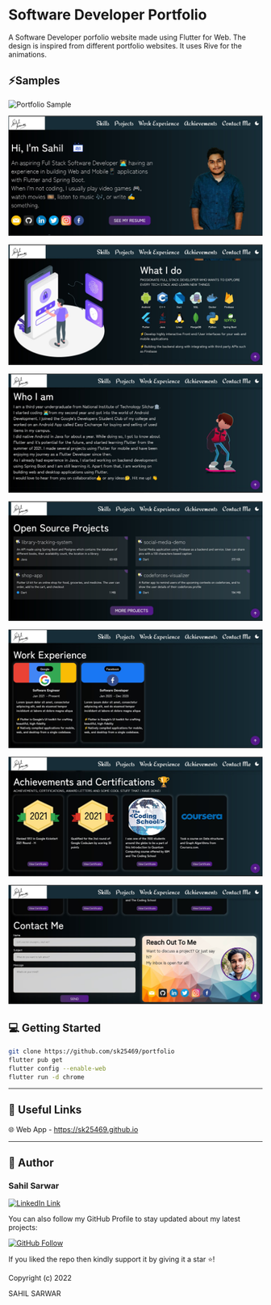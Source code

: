 # Software Developer Portfolio

A Software Developer porfolio website made using Flutter for Web. The design is inspired from different portfolio websites. It uses Rive for the animations.

## ⚡Samples

![Portfolio Sample](/assets/demo/portfolio-sample.gif "Portfolio")

![Portfolio Sample](/assets/demo/portfolio-1.jpg "Portfolio")

![Portfolio Sample](/assets/demo/portfolio-2.jpg "Portfolio")

![Portfolio Sample](/assets/demo/portfolio-3.jpg "Portfolio")

![Portfolio Sample](/assets/demo/portfolio-4.jpg "Portfolio")

![Portfolio Sample](/assets/demo/portfolio-5.jpg "Portfolio")

![Portfolio Sample](/assets/demo/portfolio-6.jpg "Portfolio")

![Portfolio Sample](/assets/demo/portfolio-7.jpg "Portfolio")


## 💻 Getting Started

```bash
git clone https://github.com/sk25469/portfolio
flutter pub get
flutter config --enable-web
flutter run -d chrome
```

----------

## 🔗 Useful Links

🌐 Web App - <https://sk25469.github.io>

----------

## 🧑 Author

### Sahil Sarwar  

[![LinkedIn Link](https://img.shields.io/badge/Connect-Sahil-blue.svg?logo=linkedin&longCache=true&style=social&label=Connect
)](https://www.linkedin.com/in/sahilsarwar1/)

You can also follow my GitHub Profile to stay updated about my latest projects:

[![GitHub Follow](https://img.shields.io/badge/Connect-Sahil-blue.svg?logo=Github&longCache=true&style=social&label=Follow)](https://github.com/sk25469)

If you liked the repo then kindly support it by giving it a star ⭐!

Copyright (c) 2022  

SAHIL SARWAR
